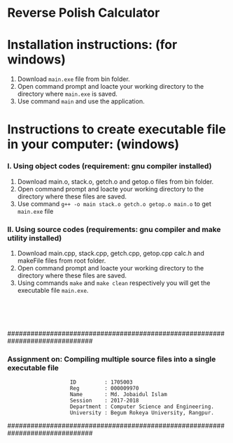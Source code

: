 # Reverse Polish Calculator

# Installation instructions: (for windows)
1. Download `main.exe` file from bin folder.
2. Open command prompt and loacte your working directory to the directory where `main.exe` is saved.
3. Use command `main` and use the application.

# Instructions to create executable file in your computer: (windows)
### I. Using object codes (requirement: gnu compiler installed)
1. Download main.o, stack.o, getch.o and getop.o files from bin folder.
2. Open command prompt and loacte your working directory to the directory where these files are saved.
3. Use command `g++ -o main stack.o getch.o getop.o main.o` to get `main.exe` file
      
### II. Using source codes (requirements: gnu compiler and make utility installed)
1.  Download main.cpp, stack.cpp, getch.cpp, getop.cpp calc.h and makeFile files from root folder.
2. Open command prompt and loacte your working directory to the directory where these files are saved.
3. Using commands `make` and `make clean` respectively you will get the executable file `main.exe`. 

\
\
\
\
##############################################################################

###              Assignment on: Compiling multiple source files into a single executable file

                        ID         : 1705003
                        Reg        : 000009970
                        Name       : Md. Jobaidul Islam
                        Session    : 2017-2018
                        Department : Computer Science and Engineering.
                        University : Begum Rokeya University, Rangpur.

##############################################################################

